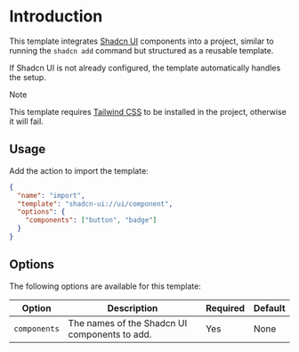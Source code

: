 # Introduction

This template integrates [Shadcn UI](https://ui.shadcn.com/) components into a project, similar to running the `shadcn add` command but structured as a reusable template.

If Shadcn UI is not already configured, the template automatically handles the setup.

> [!NOTE]
> This template requires [Tailwind CSS](https://tailwindcss.com/) to be installed in the project, otherwise it will fail.

## Usage

Add the action to import the template:

```json
{
  "name": "import",
  "template": "shadcn-ui://ui/component",
  "options": {
    "components": ["button", "badge"]
  }
}
```

## Options

The following options are available for this template:

| Option       | Description                                   | Required | Default |
|--------------|-----------------------------------------------|----------|---------|
| `components` | The names of the Shadcn UI components to add. | Yes      | None    |
